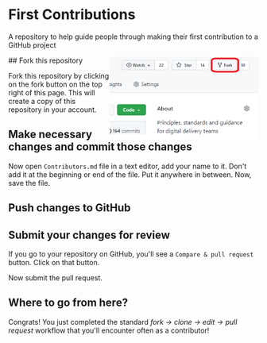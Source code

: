 # First Contributions
A repository to help guide people through making their first contribution to a GitHub project

<img align="right" width="300" src="images/fork.png" alt="fork this repository" />
## Fork this repository

Fork this repository by clicking on the fork button on the top right of this page.
This will create a copy of this repository in your account.

## Make necessary changes and commit those changes

Now open `Contributors.md` file in a text editor, add your name to it. Don't add it at the beginning or end of the file. Put it anywhere in between. Now, save the file.


## Push changes to GitHub


## Submit your changes for review

If you go to your repository on GitHub, you'll see a `Compare & pull request` button. Click on that button.


Now submit the pull request.


## Where to go from here?

Congrats! You just completed the standard _fork -> clone -> edit -> pull request_ workflow that you'll encounter often as a contributor!
